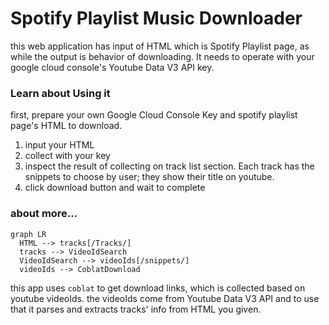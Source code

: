 # Spotify Playlist Music Downloader
this web application has input of HTML which is Spotify Playlist page, as while the output is behavior of downloading. It needs to operate with your google cloud console's Youtube Data V3 API key.

### Learn about Using it
first, prepare your own Google Cloud Console Key and spotify playlist page's HTML to download.
1. input your HTML
2. collect with your key
3. inspect the result of collecting on track list section. Each track has the snippets to choose by user; they show their title on youtube.
4. click download button and wait to complete

### about more...
```mermaid
graph LR
  HTML --> tracks[/Tracks/]
  tracks --> VideoIdSearch
  VideoIdSearch --> videoIds[/snippets/]
  videoIds --> CoblatDownload
```
this app uses `coblat` to get download links, which is collected based on youtube videoIds. the videoIds come from Youtube Data V3 API and to use that it parses and extracts tracks' info from HTML you given.
